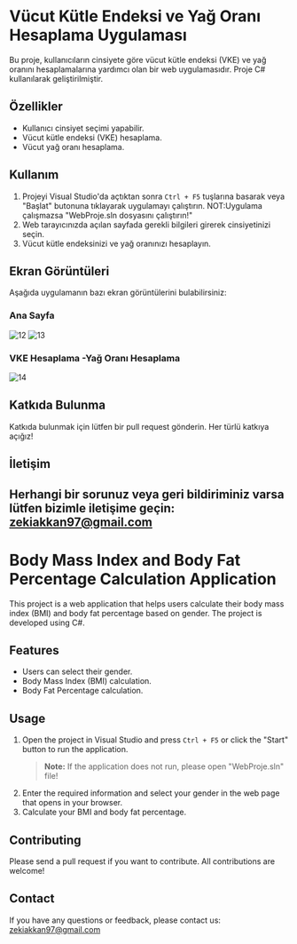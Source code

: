 # Vücut Kütle Endeksi ve Yağ Oranı Hesaplama Uygulaması

Bu proje, kullanıcıların cinsiyete göre vücut kütle endeksi (VKE) ve yağ oranını hesaplamalarına yardımcı olan bir web uygulamasıdır. Proje C# kullanılarak geliştirilmiştir.

## Özellikler

- Kullanıcı cinsiyet seçimi yapabilir.
- Vücut kütle endeksi (VKE) hesaplama.
- Vücut yağ oranı hesaplama.

## Kullanım

1. Projeyi Visual Studio'da açtıktan sonra `Ctrl + F5` tuşlarına basarak veya "Başlat" butonuna tıklayarak uygulamayı çalıştırın.
NOT:Uygulama çalışmazsa "WebProje.sln dosyasını çalıştırın!"
2. Web tarayıcınızda açılan sayfada gerekli bilgileri girerek cinsiyetinizi seçin.
3. Vücut kütle endeksinizi ve yağ oranınızı hesaplayın.

## Ekran Görüntüleri

Aşağıda uygulamanın bazı ekran görüntülerini bulabilirsiniz:

### Ana Sayfa
![12](https://github.com/ZekiAkkan/WebProje/assets/88339263/5f907300-3410-4d6c-bf12-7630f13102f5)
![13](https://github.com/ZekiAkkan/WebProje/assets/88339263/6d9425eb-7dfc-4638-b15f-1859cdc1d287)


### VKE Hesaplama -Yağ Oranı Hesaplama
![14](https://github.com/ZekiAkkan/WebProje/assets/88339263/244c17bd-35c5-44f6-b1a6-2c8f750677c5)

## Katkıda Bulunma

Katkıda bulunmak için lütfen bir pull request gönderin. Her türlü katkıya açığız!

## İletişim

Herhangi bir sorunuz veya geri bildiriminiz varsa lütfen bizimle iletişime geçin: [zekiakkan97@gmail.com](mailto:zekiakkan97@gmail.com)
---------------------------------------------------------------------------------------------------------------------------------------
# Body Mass Index and Body Fat Percentage Calculation Application

This project is a web application that helps users calculate their body mass index (BMI) and body fat percentage based on gender. The project is developed using C#.

## Features

- Users can select their gender.
- Body Mass Index (BMI) calculation.
- Body Fat Percentage calculation.

## Usage

1. Open the project in Visual Studio and press `Ctrl + F5` or click the "Start" button to run the application.
    > **Note:** If the application does not run, please open "WebProje.sln" file!
2. Enter the required information and select your gender in the web page that opens in your browser.
3. Calculate your BMI and body fat percentage.

## Contributing

Please send a pull request if you want to contribute. All contributions are welcome!

## Contact

If you have any questions or feedback, please contact us: [zekiakkan97@gmail.com](mailto:zekiakkan97@gmail.com)
